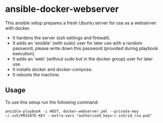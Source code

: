 # ansible-docker-webserver

This ansible setup prepares a fresh Ubuntu server for use as a webserver with docker.

- It hardens the server (ssh settings and firewall).
- It adds an 'ansible' (with sudo) user for later use with a random password, please write down this password (provided during playbook execution).
- It adds an 'web' (without sudo but in the docker group) user for later use.
- It installs docker and docker-compose.
- It reboots the machine.

## Usage

To use this setup run the following command:

`
ansible-playbook -i HOST, docker-webserver.yml --private-key ~/.ssh/PRIVATE-KEY --extra-vars "authorized_key=~/.ssh/id_rsa.pub"
`
